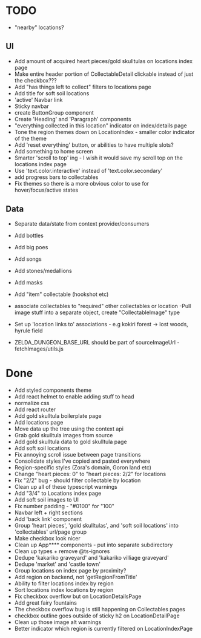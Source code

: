# TODO

- "nearby" locations?

## UI

- Add amount of acquired heart pieces/gold skulltulas on locations index page
- Make entire header portion of CollectableDetail clickable instead of just the checkbox???
- Add "has things left to collect" filters to locations page
- Add title for soft soil locations
- 'active' Navbar link
- Sticky navbar
- create ButtonGroup component
- Create 'Heading' and 'Paragraph' components
- "everything collected in this location" indicator on index/details page
- Tone the region themes down on LocationIndex - smaller color indicator of the theme
- Add 'reset everything' button, or abilities to have multiple slots?
- Add something to home screen
- Smarter 'scroll to top' ing - I wish it would save my scroll top on the locations index page
- Use 'text.color.interactive' instead of 'text.color.secondary'
- add progress bars to collectables
- Fix themes so there is a more obvious color to use for hover/focus/active states

## Data

- Separate data/state from context provider/consumers

- Add bottles
- Add big poes
- Add songs
- Add stones/medallions
- Add masks
- Add "item" collectable (hookshot etc)
- associate collectables to "required" other collectables or location
  -Pull image stuff into a separate object, create "CollectableImage" type

- Set up 'location links to' associations - e.g kokiri forest -> lost woods, hyrule field

- ZELDA_DUNGEON_BASE_URL should be part of sourceImageUrl - fetchImages/utils.js

# Done

- Add styled components theme
- Add react helmet to enable adding stuff to head
- normalize css
- Add react router
- Add gold skulltula boilerplate page
- Add locations page
- Move data up the tree using the context api
- Grab gold skulltula images from source
- Add gold skulltula data to gold skulltula page
- Add soft soil locations
- Fix annoying scroll issue between page transitions
- Consolidate styles I've copied and pasted everywhere
- Region-specific styles (Zora's domain, Goron land etc)
- Change "heart pieces: 0" to "heart pieces: 2/2" for locations
- Fix "2/2" bug - should filter collectable by location
- Clean up all of these typescript warnings
- Add "3/4" to Locations index page
- Add soft soil images to UI
- Fix number padding - "#0100" for "100"
- Navbar left + right sections
- Add 'back link' component
- Group 'heart pieces', 'gold skulltulas', and 'soft soil locations' into 'collectables' url/page group
- Make checkbox look nicer
- Clean up App\*\*\*\* components - put into separate subdirectory
- Clean up types + remove @ts-ignores
- Dedupe 'kakariko graveyard' and 'kakariko villiage graveyard'
- Dedupe 'market' and 'castle town'
- Group locations on index page by proximity?
- Add region on backend, not 'getRegionFromTitle'
- Ability to filter locations index by region
- Sort locations index locations by region
- Fix checkbox overflow but on LocationDetailsPage
- Add great fairy fountains
- The checkbox overflow bug is still happening on Collectables pages
- checkbox outline goes outside of sticky h2 on LocationDetailPage
- Clean up those image alt warnings
- Better indicator which region is currently filtered on LocationIndexPage
